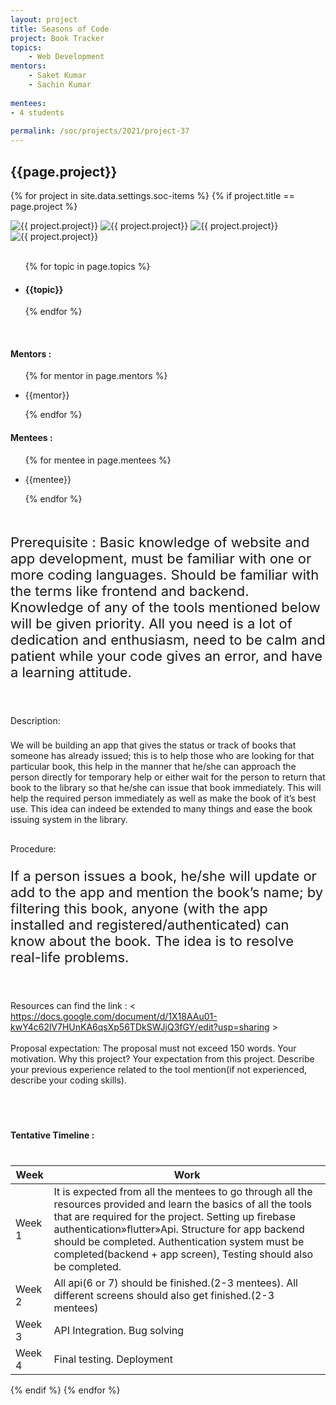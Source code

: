 ```yaml
---
layout: project
title: Seasons of Code
project: Book Tracker
topics:
    - Web Development
mentors:
    - Saket Kumar
    - Sachin Kumar      
    
mentees:
- 4 students   
    
permalink: /soc/projects/2021/project-37
---
```


<h2 class="display1 m-3 p-3 text-center project-title">{{page.project}}</h2>

{% for project in site.data.settings.soc-items %}
{% if project.title == page.project %}
<div class ="img-soc d-block"> 
    <img src="{{ site.baseurl }}/{{ project.image }}" alt="{{ project.project}}" class="image-1">
    <img src="{{ site.baseurl }}/{{ project.image }}" alt="{{ project.project}}" class="image-2">
    <img src="{{ site.baseurl }}/{{ project.image }}" alt="{{ project.project}}" class="image-3">
    <img src="{{ site.baseurl }}/{{ project.image }}" alt="{{ project.project}}" class="image-4">
</div>

<div>
    <br>
    <ul>
        {% for topic in page.topics %}
        <li><h4 class="text-primary text-center">{{topic}}</h4></li>
        {% endfor %}
    </ul>
    <br>
    <h4 class="display3  ">Mentors :</h4> 
    <ul>
        {% for mentor in page.mentors %}
        <li><p class="lead">{{mentor}}</p></li>
        {% endfor %}
    </ul>
    <h4 class="display3  ">Mentees :</h4> 
    <ul>
        {% for mentee in page.mentees %}
        <li><p class="lead">{{mentee}}</p></li>
        {% endfor %}
    </ul>
</div>
<div>
    <p class="display3 project-desc" style = "font-size:22px;" >
        <br>
        Prerequisite : Basic knowledge of website and app development, must be familiar with one or more coding languages. Should be familiar with the terms like frontend and backend. Knowledge of any of the tools mentioned below will be given priority. All you need is a lot of dedication and enthusiasm, need to be calm and patient while your code gives an error, and have a learning attitude.
  <br><br>
  </p>
<p class= "lead" style = "font-size:30px;"> 


Description:
</p>
        <p class="display3" style = "font-size:22px;" >

 We will be building an app that gives the status or track of books that someone has already issued; this is to help those who are looking for that particular book, this help in the manner that he/she can approach the person directly for temporary help or either wait for the person to return that book to the library so that he/she can issue that book immediately. This will help the required person immediately as well as make the book of it’s best use. This idea can indeed be extended to many things and ease the book issuing system in the library.
<br>
</p>
<p class= "lead" style = "font-size:30px;"> 

Procedure: 
</p>
        <p class="display3" style = "font-size:22px;" >
If a person issues a book, he/she will update or add to the app and mention the book’s name; by filtering this book, anyone (with the app installed and registered/authenticated) can know about the book. The idea is to resolve real-life problems.

<br><br>
Resources can find the link : < https://docs.google.com/document/d/1X18AAu01-kwY4c62lV7HUnKA6qsXp56TDkSWJjQ3fGY/edit?usp=sharing >
<br><br>
Proposal expectation: The proposal must not exceed 150 words. Your motivation. Why this project? Your expectation from this project. Describe your previous experience related to the tool mention(if not experienced, describe your coding skills).
  </p>
  <br>
</div>
<div class="d-flex">
<div>
    <h4 class="display3" style="margin:40px 0px 40px 0px;">Tentative Timeline :</h4>
    <table class="table table-striped">
    <thead>
        <tr>
        <th>Week</th>
        <th>Work</th>
        </tr>
    </thead>
    <tbody>
    <tr>
      <td  >Week 1</td>
      <td>It is expected from all the mentees to go through all the resources provided and learn the basics of all the tools that are required for the project. Setting up firebase authentication»flutter»Api. Structure for app backend should be completed. Authentication system must be completed(backend + app screen), Testing should also be completed. </td>
    </tr>
    <tr>
      <td>Week 2</td>
      <td>All api(6 or 7) should be finished.(2-3 mentees). All different screens should also get finished.(2-3 mentees)</td>
    </tr>
    <tr>
      <td>Week 3</td>
      <td>API Integration. Bug solving</td>
    </tr>
    <tr>
      <td>Week 4</td>
      <td>Final testing. Deployment</td>
    </tr>
    </tbody>
    </table>
</div>
</div>
{% endif %}
{% endfor %}
